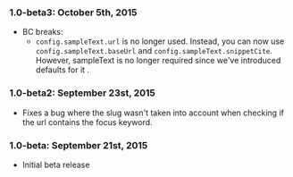 ### 1.0-beta3: October 5th, 2015
* BC breaks:
	* `config.sampleText.url` is no longer used. Instead, you can now use `config.sampleText.baseUrl` and `config.sampleText.snippetCite`. However, sampleText is no longer required since we've introduced defaults for it	.

### 1.0-beta2: September 23st, 2015
* Fixes a bug where the slug wasn't taken into account when checking if the url contains the focus keyword.

### 1.0-beta: September 21st, 2015
* Initial beta release